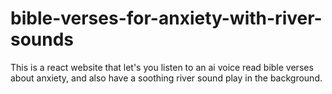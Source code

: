 # bible-verses-for-anxiety-with-river-sounds

This is a react website that let's you listen to an ai voice read bible verses about anxiety, and also have a soothing river sound play in the background.
